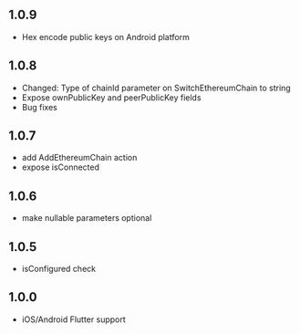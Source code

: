 ## 1.0.9

- Hex encode public keys on Android platform

## 1.0.8

- Changed: Type of chainId parameter on SwitchEthereumChain to string
- Expose ownPublicKey and peerPublicKey fields
- Bug fixes

## 1.0.7

- add AddEthereumChain action
- expose isConnected

## 1.0.6

- make nullable parameters optional

## 1.0.5

- isConfigured check

## 1.0.0

- iOS/Android Flutter support

